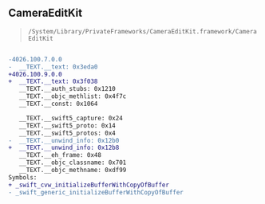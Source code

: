 ## CameraEditKit

> `/System/Library/PrivateFrameworks/CameraEditKit.framework/CameraEditKit`

```diff

-4026.100.7.0.0
-  __TEXT.__text: 0x3eda0
+4026.100.9.0.0
+  __TEXT.__text: 0x3f038
   __TEXT.__auth_stubs: 0x1210
   __TEXT.__objc_methlist: 0x4f7c
   __TEXT.__const: 0x1064

   __TEXT.__swift5_capture: 0x24
   __TEXT.__swift5_proto: 0x14
   __TEXT.__swift5_protos: 0x4
-  __TEXT.__unwind_info: 0x12b0
+  __TEXT.__unwind_info: 0x12b8
   __TEXT.__eh_frame: 0x48
   __TEXT.__objc_classname: 0x701
   __TEXT.__objc_methname: 0xdf99
Symbols:
+ _swift_cvw_initializeBufferWithCopyOfBuffer
- _swift_generic_initializeBufferWithCopyOfBuffer

```
